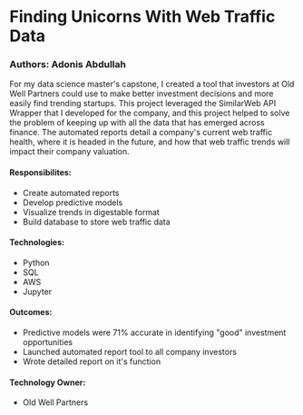 # Finding Unicorns With Web Traffic Data

### Authors: Adonis Abdullah

For my data science master's capstone, I created a tool that investors at Old Well Partners could use to make better investment decisions and more easily find trending startups. This project leveraged the SimilarWeb API Wrapper that I developed for the company, and this project helped to solve the problem of keeping up with all the data that has emerged across finance. The automated reports detail a company's current web traffic health, where it is headed in the future, and how that web traffic trends will impact their company valuation.

#### Responsibilites:
* Create automated reports
* Develop predictive models
* Visualize trends in digestable format
* Build database to store web traffic data

#### Technologies:
* Python
* SQL
* AWS
* Jupyter

#### Outcomes:
* Predictive models were 71% accurate in identifying "good" investment opportunities
* Launched automated report tool to all company investors
* Wrote detailed report on it's function 

#### Technology Owner:
* Old Well Partners
